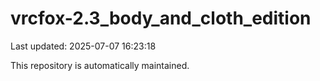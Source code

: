 # vrcfox-2.3_body_and_cloth_edition

Last updated: 2025-07-07 16:23:18

This repository is automatically maintained.
